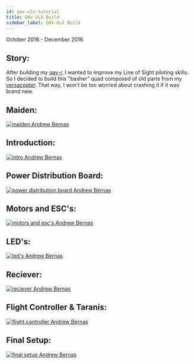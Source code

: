 ```yaml
---
id: qav-ulx-tutorial
title: QAV-ULX Build
sidebar_label: QAV-ULX Build
---
```

October 2016 - December 2016

## Story:

After building my [qav-r](https://andrewbernas.com/docs/tutorials/qav-r-tutorial), I wanted to improve my Line of Sight piloting skills. So I decided to build this "basher" quad composed of old parts from my [versacopter](https://andrewbernas.com/docs/drones/versacopter). That way, I won't be too worried about crashing it if it was brand new. 

## Maiden:

[![maiden Andrew Bernas](assets/tutorials/qav-ulx/demo.jpg)](https://www.youtube.com/watch?v=Fm6doqfCcIw)

## Introduction:

[![intro Andrew Bernas](assets/tutorials/qav-ulx/intro.jpg)](https://www.youtube.com/watch?v=lKl8YhR9SaQ)

## Power Distribution Board:

[![power distribution board Andrew Bernas](assets/tutorials/qav-ulx/pdb.jpg)](https://www.youtube.com/watch?v=JTRSZ5QnOto)

## Motors and ESC's:

[![motors and esc's Andrew Bernas](assets/tutorials/qav-ulx/esc.jpg)](https://www.youtube.com/watch?v=tENdeBgPLWU)

## LED's:

[![led's Andrew Bernas](assets/tutorials/qav-ulx/leds.jpg)](https://www.youtube.com/watch?v=-9l5HVC7pNo)

## Reciever:

[![reciever Andrew Bernas](assets/tutorials/qav-ulx/reciever.jpg)](https://www.youtube.com/watch?v=BiYIm9BKT6Q)

## Flight Controller & Taranis:

[![flight controller Andrew Bernas](assets/tutorials/qav-ulx/flight-controller.jpg)](https://www.youtube.com/watch?v=HzQah-PV_Qc)

## Final Setup:

[![final setup Andrew Bernas](assets/tutorials/qav-ulx/final.jpg)](https://www.youtube.com/watch?v=BfVbkwku-YE)